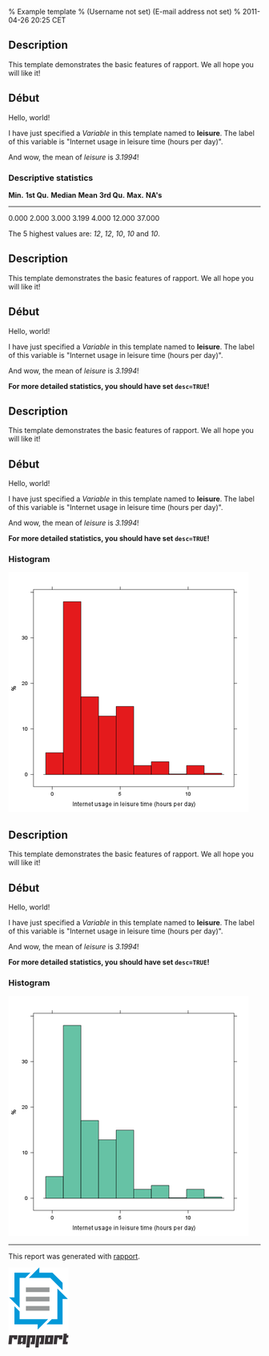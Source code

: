 % Example template
% (Username not set) (E-mail address not set)
% 2011-04-26 20:25 CET

Description
-----------

This template demonstrates the basic features of rapport. We all hope
you will like it!

Début
-----

Hello, world!

I have just specified a *Variable* in this template named to
**leisure**. The label of this variable is "Internet usage in leisure
time (hours per day)".

And wow, the mean of *leisure* is *3.1994*!

### Descriptive statistics

  **Min.**   **1st Qu.**   **Median**   **Mean**   **3rd Qu.**   **Max.**   **NA's**
  ---------- ------------- ------------ ---------- ------------- ---------- ----------
  0.000      2.000         3.000        3.199      4.000         12.000     37.000

The 5 highest values are: *12*, *12*, *10*, *10* and *10*.

Description
-----------

This template demonstrates the basic features of rapport. We all hope
you will like it!

Début
-----

Hello, world!

I have just specified a *Variable* in this template named to
**leisure**. The label of this variable is "Internet usage in leisure
time (hours per day)".

And wow, the mean of *leisure* is *3.1994*!

**For more detailed statistics, you should have set `desc=TRUE`!**

Description
-----------

This template demonstrates the basic features of rapport. We all hope
you will like it!

Début
-----

Hello, world!

I have just specified a *Variable* in this template named to
**leisure**. The label of this variable is "Internet usage in leisure
time (hours per day)".

And wow, the mean of *leisure* is *3.1994*!

**For more detailed statistics, you should have set `desc=TRUE`!**

### Histogram

![image](9542b7929dcd934208ee4f18bde6ff31.png)

Description
-----------

This template demonstrates the basic features of rapport. We all hope
you will like it!

Début
-----

Hello, world!

I have just specified a *Variable* in this template named to
**leisure**. The label of this variable is "Internet usage in leisure
time (hours per day)".

And wow, the mean of *leisure* is *3.1994*!

**For more detailed statistics, you should have set `desc=TRUE`!**

### Histogram

![image](f72d3b7413bcb88fce740c2ab229411a.png)

* * * * *

This report was generated with [rapport](http://rapport-package.info/).

![image](images/rapport.png)
